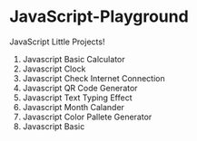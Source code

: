 # JavaScript-Playground

JavaScript Little Projects!

1. Javascript Basic Calculator
2. Javascript Clock
3. Javascript Check Internet Connection
4. Javascript QR Code Generator
5. Javascript Text Typing Effect
6. Javascript Month Calander
7. Javascript Color Pallete Generator
8. Javascript Basic
